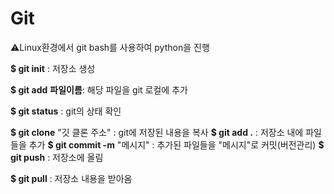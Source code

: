 # Git

:warning:Linux환경에서 git bash를 사용하여 python을 진행

**$ git init** : 저장소 생성

**$ git add** **파일이름**: 해당 파일을 git 로컬에 추가

**$ git status** : git의 상태 확인



**$ git clone** "깃 클론 주소" : git에 저장된 내용을 복사
**$ git add .** : 저장소 내에 파일들을 추가
**$ git commit -m** "메시지" : 추가된 파일들을 "메시지"로 커밋(버전관리)
**$ git push** : 저장소에 올림

**$ git pull** : 저장소 내용을 받아옴